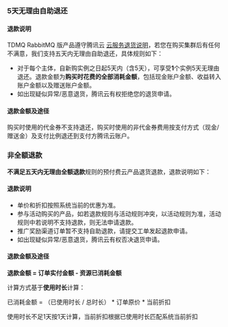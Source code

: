 ### **5天无理由自助退还**

#### **退款说明**

TDMQ RabbitMQ 版产品遵守腾讯云 [云服务退货说明](https://cloud.tencent.com/document/product/555/7440)，若您在购买集群后有任何不满意，我们支持五天内无理由自助退还，具体规则如下：

- 对于每个主体，自新购实例之日起5天内（含5天），可享受**1**个实例5天无理由退还。退款金额为**购买时花费的全部消耗金额**，包括现金账户金额、收益转入账户金额以及赠送账户金额。
- 如出现疑似异常/恶意退货，腾讯云有权拒绝您的退货申请。

#### **退款金额及途径**

购买时使用的代金券不支持退还，购买时使用的非代金券费用按支付方式（现金/赠送金）及支付比例退还到支付方腾讯云账户。



### **非全额退款**

**不满足五天内无理由全额退款**规则的预付费云产品退货退款，退款说明如下：

#### **退款说明**

- 单价和折扣按照系统当前的优惠为准。
- 参与活动购买的产品，如若退款规则与活动规则冲突，以活动规则为准，活动规则中若说明不支持退款，则无法申请退款。
- 推广奖励渠道订单暂不支持自助退款，请提交工单发起退款申请。
- 如出现疑似异常/恶意退货，腾讯云有权否决退货申请。



#### **退款金额及途径**

**退款金额 = 订单实付金额 - 资源已消耗金额**

计算方式基于**使用时长**计算：

已消耗金额 = （已使用时长 / 总时长） * 订单原价 * 当前折扣

使用时长不足1天按1天计算，当前折扣根据已使用时长匹配系统当前折扣
